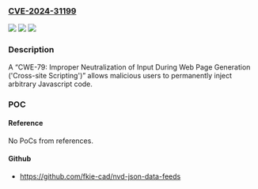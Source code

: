 ### [CVE-2024-31199](https://cve.mitre.org/cgi-bin/cvename.cgi?name=CVE-2024-31199)
![](https://img.shields.io/static/v1?label=Product&message=Sensor%20Net%20Connect%20V2&color=blue)
![](https://img.shields.io/static/v1?label=Version&message=%3D%202.24%20&color=brighgreen)
![](https://img.shields.io/static/v1?label=Vulnerability&message=CWE-79%20Improper%20Neutralization%20of%20Input%20During%20Web%20Page%20Generation%20(XSS%20or%20'Cross-site%20Scripting')&color=brighgreen)

### Description

A “CWE-79: Improper Neutralization of Input During Web Page Generation ('Cross-site Scripting')” allows malicious users to permanently inject arbitrary Javascript code.

### POC

#### Reference
No PoCs from references.

#### Github
- https://github.com/fkie-cad/nvd-json-data-feeds


